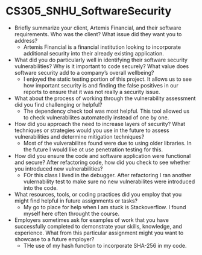# CS305_SNHU_SoftwareSecurity

- Briefly summarize your client, Artemis Financial, and their software requirements. Who was the client? What issue did they want you to address?
  - Artemis Financial is a financial institution looking to incorporate additional security into their already existing application.
- What did you do particularly well in identifying their software security vulnerabilities? Why is it important to code securely? What value does software security add to a company’s overall wellbeing?
  - I enjoyed the static testing portion of this project. It allows us to see how important security is and finding the false positives in our reports to ensure that it was not really a security issue. 
- What about the process of working through the vulnerability assessment did you find challenging or helpful? 
  - The dependency check tool was most helpful. This tool allowed us to check vulnerabilites automatedly instead of one by one. 
- How did you approach the need to increase layers of security? What techniques or strategies would you use in the future to assess vulnerabilities and determine mitigation techniques?
  - Most of the vulverabilites found were due to using older libraries. In the future I would like ot use penetration testing for this.
- How did you ensure the code and software application were functional and secure? After refactoring code, how did you check to see whether you introduced new vulnerabilities?
  - FOr this class I lived in the debugger. After refactoring I ran another vulernability test to make sure no new vulnerabilites were introduced into the code. 
- What resources, tools, or coding practices did you employ that you might find helpful in future assignments or tasks?
  - My go to place for help when I am stuck is Stackoverflow. I found myself here often throught the course. 
- Employers sometimes ask for examples of work that you have successfully completed to demonstrate your skills, knowledge, and experience. What from this particular assignment might you want to showcase to a future employer?
  - THe use of my hash function to incorporate SHA-256 in my code. 
